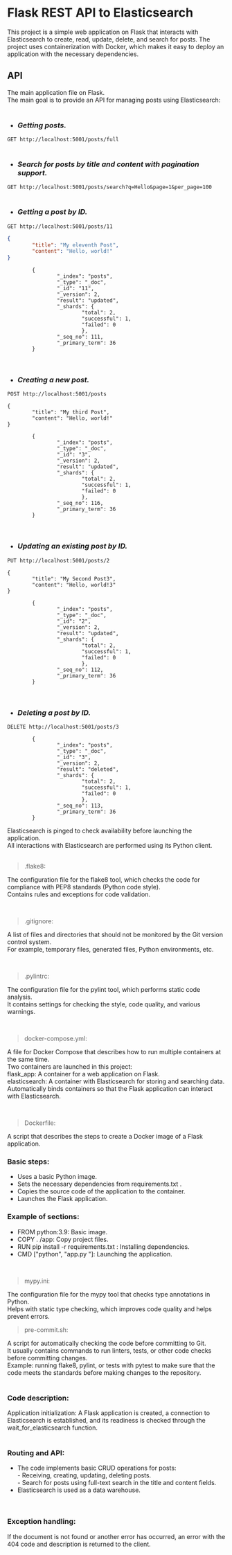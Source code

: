 # Flask REST API to Elasticsearch

This project is a simple web application on Flask that interacts with Elasticsearch to create, read, update, delete, and search for posts.
The project uses containerization with Docker, which makes it easy to deploy an application with the necessary dependencies.


## API

The main application file on Flask. <br>
The main goal is to provide an API for managing posts using Elasticsearch:
<br>
<br>
* ### _Getting posts._ <br>

```GET http://localhost:5001/posts/full```
<br>
<br>
* ### _Search for posts by title and content with pagination support._ <br>

```GET http://localhost:5001/posts/search?q=Hello&page=1&per_page=100```
<br>
<br>
* ### _Getting a post by ID._ <br>

```GET http://localhost:5001/posts/11```

```json
{
        "title": "My eleventh Post",
        "content": "Hello, world!"
}
```
```
        {
                "_index": "posts",
                "_type": "_doc",
                "_id": "11",
                "_version": 2,
                "result": "updated",
                "_shards": {
                        "total": 2,
                        "successful": 1,
                        "failed": 0
                        },
                "_seq_no": 111,
                "_primary_term": 36
        }
```
<br>

* ### _Creating a new post._ <br>

```POST http://localhost:5001/posts```

```
{
        "title": "My third Post",
        "content": "Hello, world!"
}
```

```
        {
                "_index": "posts",
                "_type": "_doc",
                "_id": "3",
                "_version": 2,
                "result": "updated",
                "_shards": {
                        "total": 2,
                        "successful": 1,
                        "failed": 0
                        },
                "_seq_no": 116,
                "_primary_term": 36
        }
```
<br>

* ### _Updating an existing post by ID._ <br>

```PUT http://localhost:5001/posts/2``` <br>

```
{
        "title": "My Second Post3",
        "content": "Hello, world!3"
}
```
```
        {
                "_index": "posts",
                "_type": "_doc",
                "_id": "2",
                "_version": 2,
                "result": "updated",
                "_shards": {
                        "total": 2,
                        "successful": 1,
                        "failed": 0
                        },
                "_seq_no": 112,
                "_primary_term": 36
        }
```
<br>

* ### _Deleting a post by ID._ <br>

```DELETE http://localhost:5001/posts/3``` <br>
```
        {
                "_index": "posts",
                "_type": "_doc",
                "_id": "3",
                "_version": 2,
                "result": "deleted",
                "_shards": {
                        "total": 2,
                        "successful": 1,
                        "failed": 0
                        },
                "_seq_no": 113,
                "_primary_term": 36
        }
```

Elasticsearch is pinged to check availability before launching the application. <br>
All interactions with Elasticsearch are performed using its Python client. <br>
<br>

>.flake8:<br>

The configuration file for the flake8 tool, which checks the code for compliance with PEP8 standards (Python code style). <br>
Contains rules and exceptions for code validation.</p> <br>


>.gitignore:<br>

A list of files and directories that should not be monitored by the Git version control system. <br>
For example, temporary files, generated files, Python environments, etc.</p> <br>


>.pylintrc:<br>

The configuration file for the pylint tool, which performs static code analysis. <br>
It contains settings for checking the style, code quality, and various warnings.</p> <br>


>docker-compose.yml:<br>

A file for Docker Compose that describes how to run multiple containers at the same time. <br>
Two containers are launched in this project: <br>
    flask_app: A container for a web application on Flask. <br>
    elasticsearch: A container with Elasticsearch for storing and searching data. <br>
Automatically binds containers so that the Flask application can interact with Elasticsearch.</p> <br>


>Dockerfile:<br>

A script that describes the steps to create a Docker image of a Flask application. <br>
### Basic steps:
- Uses a basic Python image. <br>
- Sets the necessary dependencies from requirements.txt . <br>
- Copies the source code of the application to the container. <br>
- Launches the Flask application. <br>
### Example of sections: <br>
- FROM python:3.9: Basic image. <br>
- COPY . /app: Copy project files. <br>
- RUN pip install -r requirements.txt : Installing dependencies. <br>
- CMD ["python", "app.py "]: Launching the application. <br>
<br>


>mypy.ini:<br>

The configuration file for the mypy tool that checks type annotations in Python. <br>
Helps with static type checking, which improves code quality and helps prevent errors.<br>


>pre-commit.sh:<br>

A script for automatically checking the code before committing to Git. <br>
It usually contains commands to run linters, tests, or other code checks before committing changes. <br>
Example: running flake8, pylint, or tests with pytest to make sure that the code meets the standards before making changes to the repository.<br>
<br>

### Code description:<br>

Application initialization: A Flask application is created, a connection to Elasticsearch is established, and its readiness is checked through the wait_for_elasticsearch function.<br>
<br>

### Routing and API:<br>
- The code implements basic CRUD operations for posts: <br>
        - Receiving, creating, updating, deleting posts. <br>
        - Search for posts using full-text search in the title and content fields. <br>
- Elasticsearch is used as a data warehouse.<br>
<br>

### Exception handling:<br>

If the document is not found or another error has occurred, an error with the 404 code and description is returned to the client.
